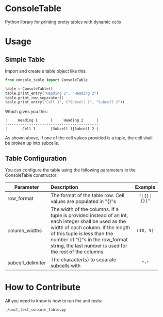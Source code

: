 # ConsoleTable
Python library for printing pretty tables with dynamic cells

# Usage
## Simple Table
Import and create a table object like this:

```python
from console_table import ConsoleTable

table = ConsoleTable()
table.print_entry("Heading 1", "Heading 2")
table.print_row_separator()
table.print_entry("Cell 1", ("Subcell 1", "Subcell 2"))

```

Which gives you this:

```commandline
|     Heading 1      |     Heading 2      |
-------------------------------------------
|       Cell 1       |Subcell 1|Subcell 2 |
```
As shown above, if one of the cell values provided is a tuple, the cell shall be broken up into subcells.

## Table Configuration
You can configure the table using the following parameters in the ConsoleTable constructor:

| Parameter         | Description   | Example  |
| ----------------- |:--------------|:--------:|
| row_format        | The format of the table row. Cell values are populated in "{}"s | <nobr><code>"&#124;{}&#124;{}&#124;"</code></nobr> |
| column_widths     | The width of the columns. If a tuple is provided instead of an int, each integer shall be used as the width of each column.  If the length of this tuple is less than the number of "{}"s in the row_format string, the last number is used for the rest of the columns | <nobr>`(10, 5)`</nobr> |
| subcell_delimiter | The character(s) to separate subcells with | `":"` |

# How to Contribute
All you need to know is how to run the unit tests:

```
./unit_test_console_table.py
```